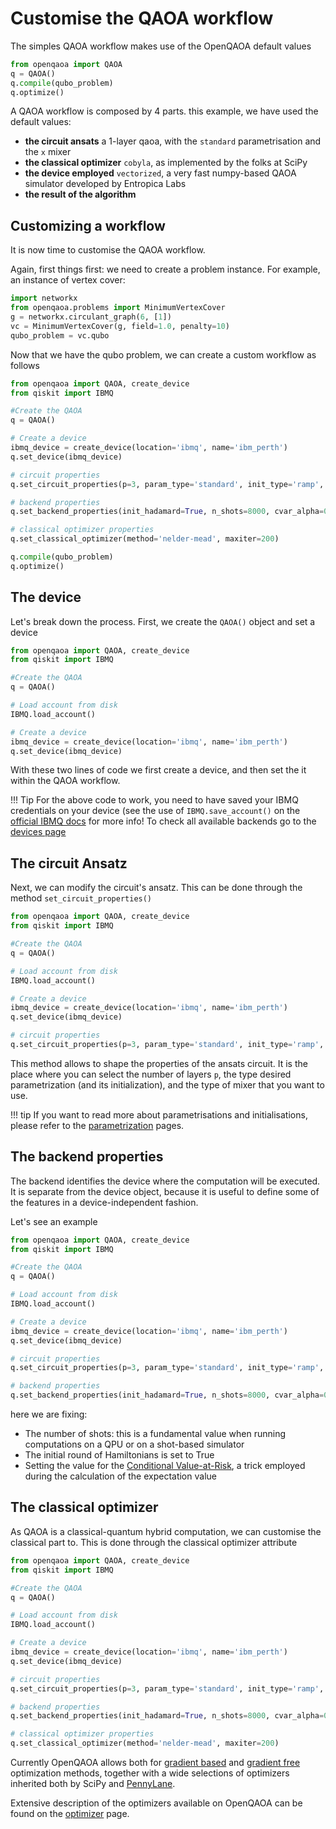 # Customise the QAOA workflow

The simples QAOA workflow makes use of the OpenQAOA default values


```Python
from openqaoa import QAOA  
q = QAOA()
q.compile(qubo_problem)
q.optimize()
```

A QAOA workflow is composed by 4 parts. this example, we have used the default values:

* **the circuit ansats** a 1-layer qaoa, with the `standard` parametrisation and the `x` mixer
* **the classical optimizer** `cobyla`, as implemented by the folks at SciPy
* **the device employed** `vectorized`, a very fast numpy-based QAOA simulator developed by Entropica Labs
* **the result of the algorithm**

## Customizing a workflow

It is now time to customise the QAOA workflow.

Again, first things first: we need to create a problem instance. For example, an instance of vertex cover:

```Python
import networkx
from openqaoa.problems import MinimumVertexCover
g = networkx.circulant_graph(6, [1])
vc = MinimumVertexCover(g, field=1.0, penalty=10)
qubo_problem = vc.qubo
```

Now that we have the qubo problem, we can create a custom workflow as follows

```Python
from openqaoa import QAOA, create_device
from qiskit import IBMQ

#Create the QAOA
q = QAOA()

# Create a device
ibmq_device = create_device(location='ibmq', name='ibm_perth')
q.set_device(ibmq_device)

# circuit properties
q.set_circuit_properties(p=3, param_type='standard', init_type='ramp', mixer_hamiltonian='xy')

# backend properties
q.set_backend_properties(init_hadamard=True, n_shots=8000, cvar_alpha=0.85)

# classical optimizer properties
q.set_classical_optimizer(method='nelder-mead', maxiter=200)

q.compile(qubo_problem)
q.optimize()
```

## The device

Let's break down the process. First, we create the `QAOA()` object and set a device

```Python hl_lines="11 12"
from openqaoa import QAOA, create_device  
from qiskit import IBMQ

#Create the QAOA
q = QAOA()

# Load account from disk
IBMQ.load_account() 

# Create a device
ibmq_device = create_device(location='ibmq', name='ibm_perth')
q.set_device(ibmq_device)
```

With these two lines of code we first create a device, and then set the it within the QAOA workflow.

!!! Tip 
    For the above code to work, you need to have saved your IBMQ credentials on your device (see the use of `IBMQ.save_account()` on the [official IBMQ docs](https://quantum-computing.ibm.com/lab/docs/iql/manage/account/ibmq) for more info!  To check all available backends go to the [devices page](/devices/device.md)


## The circuit Ansatz

Next, we can modify the circuit's ansatz. This can be done through the method `set_circuit_properties()`

```Python hl_lines="15 16"
from openqaoa import QAOA, create_device  
from qiskit import IBMQ

#Create the QAOA
q = QAOA()

# Load account from disk
IBMQ.load_account() 

# Create a device
ibmq_device = create_device(location='ibmq', name='ibm_perth')
q.set_device(ibmq_device)

# circuit properties
q.set_circuit_properties(p=3, param_type='standard', init_type='ramp', mixer_hamiltonian='xy')
```

This method allows to shape the properties of the ansats circuit. It is the place where you can select the number of layers `p`, the type desired parametrization (and its initialization), and the type of mixer that you want to use. 

!!! tip
    If you want to read more about parametrisations and initialisations, please refer to the [parametrization](/docs/parametrization/parametrization.md) pages.

## The backend properties

The backend identifies the device where the computation will be executed. It is separate from the device object, because it is useful to define some of the features in a device-independent fashion.

Let's see an example

```Python hl_lines="18"
from openqaoa import QAOA, create_device  
from qiskit import IBMQ

#Create the QAOA
q = QAOA()

# Load account from disk
IBMQ.load_account() 

# Create a device
ibmq_device = create_device(location='ibmq', name='ibm_perth')
q.set_device(ibmq_device)

# circuit properties
q.set_circuit_properties(p=3, param_type='standard', init_type='ramp', mixer_hamiltonian='xy')

# backend properties
q.set_backend_properties(init_hadamard=True, n_shots=8000, cvar_alpha=0.85)
```

here we are fixing:
- The number of shots: this is a fundamental value when running computations on a QPU or on a shot-based simulator
- The initial round of Hamiltonians is set to True
- Setting the value for the [Conditional Value-at-Risk](https://research.ibm.com/publications/improving-variational-quantum-optimization-using-cvar), a trick employed during the calculation of the expectation value

## The classical optimizer

As QAOA is a classical-quantum hybrid computation, we can customise the classical part to. This is done through the classical optimizer attribute

```Python hl_lines="21"
from openqaoa import QAOA, create_device  
from qiskit import IBMQ

#Create the QAOA
q = QAOA()

# Load account from disk
IBMQ.load_account() 

# Create a device
ibmq_device = create_device(location='ibmq', name='ibm_perth')
q.set_device(ibmq_device)

# circuit properties
q.set_circuit_properties(p=3, param_type='standard', init_type='ramp', mixer_hamiltonian='xy')

# backend properties
q.set_backend_properties(init_hadamard=True, n_shots=8000, cvar_alpha=0.85)

# classical optimizer properties
q.set_classical_optimizer(method='nelder-mead', maxiter=200)
```

Currently OpenQAOA allows both for [gradient based](/docs/optimizers/gradient-based-optimizers.md) and [gradient free](/docs/optimizers/gradient-free-optimizers.md) optimization methods, together with a wide selections of optimizers inherited both by SciPy and [PennyLane](/docs/optimizers/pennylane-optimizers.md).

Extensive description of the optimizers available on OpenQAOA can be found on the [optimizer](/docs/optimizers/optimizers.md) page. 